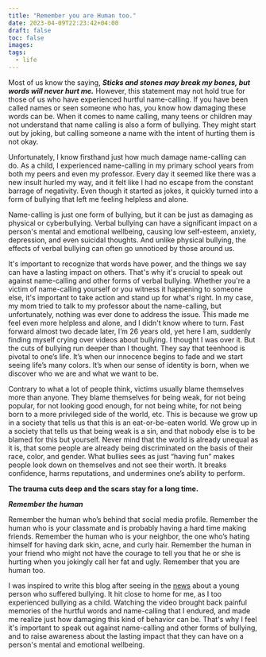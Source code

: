 ```yaml
---
title: "Remember you are Human too."
date: 2023-04-09T22:23:42+04:00
draft: false
toc: false
images:
tags:
  - life
---
```


Most of us know the saying, ***Sticks and stones may break my bones, but words will never hurt me.*** However, this statement may not hold true for those of us who have experienced hurtful name-calling. If you have been called names or seen someone who has, you know how damaging these words can be. When it comes to name calling, many teens or children may not understand that name calling is also a form of bullying. They might start out by joking, but calling someone a name with the intent of hurting them is not okay. 

Unfortunately, I know firsthand just how much damage name-calling can do. As a child, I experienced name-calling in my primary school years from both my peers and even my professor. Every day it seemed like there was a new insult hurled my way, and it felt like I had no escape from the constant barrage of negativity. Even though it started as jokes, it quickly turned into a form of bullying that left me feeling helpless and alone.

Name-calling is just one form of bullying, but it can be just as damaging as physical or cyberbullying. Verbal bullying can have a significant impact on a person's mental and emotional wellbeing, causing low self-esteem, anxiety, depression, and even suicidal thoughts. And unlike physical bullying, the effects of verbal bullying can often go unnoticed by those around us.

It's important to recognize that words have power, and the things we say can have a lasting impact on others. That's why it's crucial to speak out against name-calling and other forms of verbal bullying. Whether you're a victim of name-calling yourself or you witness it happening to someone else, it's important to take action and stand up for what's right. In my case, my mom tried to talk to my professor about the name-calling, but unfortunately, nothing was ever done to address the issue. This made me feel even more helpless and alone, and I didn't know where to turn. Fast forward almost two decade later, I’m 26 years old, yet here I am, suddenly finding myself crying over videos about bullying. I thought I was over it. But the cuts of bullying run deeper than I thought. They say that teenhood is pivotal to one’s life. It’s when our innocence begins to fade and we start seeing life’s many colors. It’s when our sense of identity is born, when we discover who we are and what we want to be.

Contrary to what a lot of people think, victims usually blame themselves more than anyone. They blame themselves for being weak, for not being popular, for not looking good enough, for not being white, for not being born to a more privileged side of the world, etc. This is because we grow up in a society that tells us that this is an eat-or-be-eaten world. We grow up in a society that tells us that being weak is a sin, and that nobody else is to be blamed for this but yourself. Never mind that the world is already unequal as it is, that some people are already being discriminated on the basis of their race, color, and gender. What bullies sees as just “having fun” makes people look down on themselves and not see their worth. It breaks confidence, harms reputations, and undermines one’s ability to perform.

**The trauma cuts deep and the scars stay for a long time.**

***Remember the human***

Remember the human who’s behind that social media profile. Remember the human who is your classmate and is probably having a hard time making friends. Remember the human who is your neighbor, the one who’s hating himself for having dark skin, acne, and curly hair. Remember the human in your friend who might not have the courage to tell you that he or she is hurting when you jokingly call her fat and ugly. Remember that you are human too.

I was inspired to write this blog after seeing in the [news](https://defimedia.info/agression-sauvage-dans-un-centre-du-mitd-la-mere-de-la-victime-je-ne-leur-pardonnerai-jamais) about a young person who suffered bullying. It hit close to home for me, as I too experienced bullying as a child. Watching the video brought back painful memories of the hurtful words and name-calling that I endured, and made me realize just how damaging this kind of behavior can be. That's why I feel it's important to speak out against name-calling and other forms of bullying, and to raise awareness about the lasting impact that they can have on a person's mental and emotional wellbeing.

